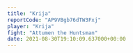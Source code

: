 ```yaml
---
title: "Krija"
reportCode: "AP9VBgb76dTW3Fxj"
player: "Krija"
fight: "Attumen the Huntsman"
date: 2021-08-30T19:10:09.637000+00:00
---
```

